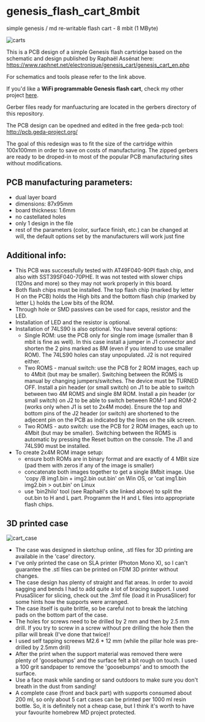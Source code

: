 # genesis_flash_cart_8mbit
simple genesis / md re-writable flash cart - 8 mbit (1 MByte)

![carts](https://github.com/ole00/genesis_flash_cart_8mbit/raw/master/img/carts.jpg "carts")

This is a PCB design of a simple Genesis flash cartridge based on the schematic and design
published by Raphaël Assénat here: https://www.raphnet.net/electronique/genesis_cart/genesis_cart_en.php

For schematics and tools please refer to the link above.

If you'd like a **WiFi programmable Genesis flash cart**, check my other project
[here](https://github.com/ole00/genesis_wifi_flash_cart_8mbit).

Gerber files ready for manfuacturing are located in the gerbers directory of this repository.

The PCB design can be opedned and edited in the free geda-pcb tool: http://pcb.geda-project.org/

The goal of this redesign was to fit the size of the cartridge within 100x100mm in order to save on costs of manufacturing. The zipped gerbers are ready to be droped-in to most of the popular PCB manufacturing sites without modifications.

PCB manufacturing parameters:
-----------------------------
- dual layer board
- dimensions: 87x95mm
- board thickness: 1.6mm
- no castellated holes
- only 1 design in the file
- rest of the parameters (color, surface finish, etc.) can be changed at will, the default
  options set by the manufacturers will work just fine

Additional info:
----------------
- This PCB was successfully tested with AT49F040-90PI flash chip, and also with SST39SF040-70PHE.
  It was not tested with slower chips (120ns and more) so they may not work properly in this board.
- Both flash chips must be installed. The top flash chip (marked by letter H on the PCB) holds the High bits
  and the bottom flash chip (marked by letter L) holds the Low bits of the ROM. 
- Through hole or SMD passives can be used for caps, resistor and the LED.
- Installation of LED and the resistor is optional. 
- Installation of 74LS90 is also optional. You have several options:
  * Single ROM: use the PCB only for single rom image (smaller than 8 mbit is fine as well). In this case install
  a jumper in J1 connector and shorten the 2 pins marked as 8M (even if you intend to use smaller ROM).
  The 74LS90 holes can stay unpopulated. J2 is not required either. 
  * Two ROMS - manual switch: use the PCB for 2 ROM images, each up to 4Mbit (but may be smaller). Switching
  between the ROMS is manual  by changing jumpers/switches. The device must be TURNED OFF.  Install a pin
  header (or small switch) on J1 to be able to switch between two 4M ROMS and single 8M ROM. Install a pin header 
  (or small switch) on J2 to be able to switch between ROM-1 and ROM-2 (works only when J1 is set to 2x4M mode).
  Ensure the top and bottom pins of the J2 header (or switch) are shortened to the adjecent pin on the PCB
  as indicated by the lines on the silk screen.
  * Two ROMS - auto switch: use the PCB for 2 ROM images, each up to 4Mbit (but may be smaller). Switching
  between the ROMS is automatic by pressing the Reset button on the console. The J1 and 74LS90 must be installed.
- To create 2x4M ROM image setup:
  * ensure both ROMs are in binary format and are exactly of 4 MBit size (pad them with zeros if any of 
  the image is smaller)
  * concatenate both images together to get a single 8Mbit image. Use 'copy /B img1.bin + img2.bin out.bin' on Win OS,
  or 'cat img1.bin img2.bin > out.bin' on Linux
  * use 'bin2hilo' tool (see Raphaël's site linked above) to split the out.bin to H and L part. Programm
  the H and L files into appropriate flash chips.
  
  
3D printed case
---------------

![cart_case](https://github.com/ole00/genesis_flash_cart_8mbit/raw/master/img/cart_case.jpg "cart_case")

- The case was designed in sketchup online, .stl files for 3D printing are available in the 'case' directory.
- I've only printed the case on SLA printer (Photon Mono X), so I can't guarantee the .stl files can be printed
  on FDM 3D printer without changes.
- The case design has plenty of straight and flat areas. In order to avoid sagging and bends I had to add quite a lot
  of bracing support. I used PrusaSlicer for slicing, check out the .3mf file (load it in PrusaSlicer) 
  for some hints how the supports were arranged.
- The case itself is quite brittle, so be careful not to break the latching pads on the bottom part of the case.
- The holes for screws need to be drilled by 2 mm and then by 2.5 mm drill. If you try to screw in a screw without
  pre drilling the hole then the pillar will break (I've done that twice)!
- I used self tapping screews M2.6 * 12 mm (while the pillar hole was pre-drilled by 2.5mm drill)
- After the print when the support material was removed there were plenty of 'goosebumps' and the surface
  felt a bit rough on touch. I used a 100 grit sandpaper to remove the 'goosebumps' and to smooth the surface.
- Use a face mask while sanding or sand outdoors to make sure you don't breath in the dust from sanding!
- A complete case (front and back part) with supports consumed about 200 ml, so only about 5 cart cases can be
  printed per 1000 ml resin bottle. So, it is definitely not a cheap case, but I think it's worth to have your 
  favourite homebrew MD project protected. 
